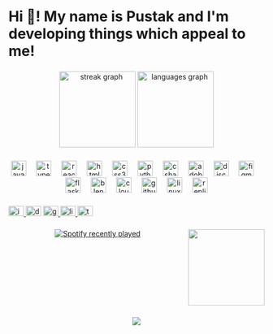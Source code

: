 <h1 align="left">Hi 👋! My name is Pustak and I'm developing things which appeal to me!</h1>

###

<div align="center">
  <img src="https://streak-stats.demolab.com?user=PustakP&locale=en&mode=daily&theme=dracula&hide_border=false&border_radius=5" height="150" alt="streak graph"  />
  <img src="https://github-readme-stats.vercel.app/api/top-langs?username=PustakP&locale=en&hide_title=false&layout=compact&card_width=320&langs_count=5&theme=dracula&hide_border=false" height="150" alt="languages graph"  />
</div>

###

<div align="center">
  <img src="https://skillicons.dev/icons?i=js" height="30" alt="javascript logo"  />
  <img width="12" />
  <img src="https://skillicons.dev/icons?i=ts" height="30" alt="typescript logo"  />
  <img width="12" />
  <img src="https://skillicons.dev/icons?i=react" height="30" alt="react logo"  />
  <img width="12" />
  <img src="https://skillicons.dev/icons?i=html" height="30" alt="html5 logo"  />
  <img width="12" />
  <img src="https://skillicons.dev/icons?i=css" height="30" alt="css3 logo"  />
  <img width="12" />
  <img src="https://skillicons.dev/icons?i=py" height="30" alt="python logo"  />
  <img width="12" />
  <img src="https://skillicons.dev/icons?i=cs" height="30" alt="csharp logo"  />
  <img width="12" />
  <img src="https://skillicons.dev/icons?i=ps" height="30" alt="adobephotoshop logo"  />
  <img width="12" />
  <img src="https://skillicons.dev/icons?i=discord" height="30" alt="discord logo"  />
  <img width="12" />
  <img src="https://skillicons.dev/icons?i=figma" height="30" alt="figma logo"  />
  <img width="12" />
  <img src="https://skillicons.dev/icons?i=flask" height="30" alt="flask logo"  />
  <img width="12" />
  <img src="https://skillicons.dev/icons?i=blender" height="30" alt="blender logo"  />
  <img width="12" />
  <img src="https://skillicons.dev/icons?i=cloudflare" height="30" alt="cloudflare logo"  />
  <img width="12" />
  <img src="https://skillicons.dev/icons?i=github" height="30" alt="github logo"  />
  <img width="12" />
  <img src="https://skillicons.dev/icons?i=linux" height="30" alt="linux logo"  />
  <img width="12" />
  <img src="https://skillicons.dev/icons?i=replit" height="30" alt="replit logo"  />
</div>

###

<div align="left">
  <a href="https://www.instagram.com/pustakalt/" target="_blank">
    <img src="https://raw.githubusercontent.com/maurodesouza/profile-readme-generator/master/src/assets/icons/social/instagram/default.svg" width="30" height="20" alt="instagram logo"  />
  </a>
  <img src="https://discord.com/users/852597241360285796" width="30" height="20" alt="discord logo"  />
  <a href="mailto:pustakpathak7@gmail.com" target="_blank">
    <img src="https://raw.githubusercontent.com/maurodesouza/profile-readme-generator/master/src/assets/icons/social/gmail/default.svg" width="30" height="20" alt="gmail logo"  />
  </a>
  <a href="https://www.linkedin.com/in/pustak-pathak-403a5a282/" target="_blank">
    <img src="https://raw.githubusercontent.com/maurodesouza/profile-readme-generator/master/src/assets/icons/social/linkedin/default.svg" width="30" height="20" alt="linkedin logo"  />
  </a>
  <a href="https://twitter.com/laundacrack" target="_blank">
    <img src="https://raw.githubusercontent.com/maurodesouza/profile-readme-generator/master/src/assets/icons/social/twitter/default.svg" width="30" height="20" alt="twitter logo"  />
  </a>
</div>

###

<img align="right" height="150" src="https://media1.tenor.com/m/9RCIDZjkhBsAAAAC/hamster-meme.gif"  />

###

<div align="center">
  <a href="https://open.spotify.com/user/jind53cf7ycnazluh7or73t9j">
    <img src="https://spotify-recently-played-readme.vercel.app/api?user=jind53cf7ycnazluh7or73t9j&count=5&unique=true" alt="Spotify recently played"  />
  </a>
</div>

###

<br clear="both">



###

<div align="center">
  <img src="https://profile-counter.glitch.me/PustakP/count.svg?"  />
</div>


